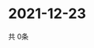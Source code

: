 # 2021-12-23
  共 0条

  <!-- BEGIN -->
  <!-- 最后更新时间Thu Dec 23 2021 07:04:15 GMT+0000 (Coordinated Universal Time) -->
  
  <!-- END -->
  
  